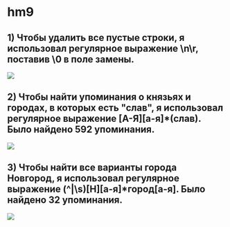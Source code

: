 # hm9
## 1) Чтобы удалить все пустые строки, я использовал регулярное выражение \n\r, поставив \0 в поле замены.
![](https://pp.userapi.com/c845221/v845221357/690e2/vEFJd8hqs7E.jpg)
## 2) Чтобы найти упоминания о князьях и городах, в которых есть "слав", я использовал регулярное выражение [А-Я][а-я]*(слав). Было найдено 592 упоминания.
![](https://pp.userapi.com/c845221/v845221357/690c4/UdrrXadNNGc.jpg)
## 3) Чтобы найти все варианты города Новгород, я использовал регулярное выражение (^|\s)[Н][а-я]*город[а-я]. Было найдено 32 упоминания.
![](https://pp.userapi.com/c845221/v845221357/690c4/UdrrXadNNGc.jpg)
